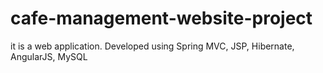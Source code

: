 # cafe-management-website-project
it is a web application. Developed using Spring MVC, JSP, Hibernate, AngularJS, MySQL
